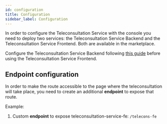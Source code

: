 ```yaml
---
id: configuration
title: Configuration
sidebar_label: Configuration
---
```




In order to configure the Teleconsultation Service with the console you need to deploy two services: the Teleconsultation Service Backend and the Teleconsultation Service Frontend. Both are available in the marketplace.

Configure the Teleconsultation Service Backend following [this guide][teleconsultation-service-be] before using the Teleconsultation Service Frontend.

## Endpoint configuration

In order to make the route accessible to the page where the teleconsultation will take place, you need to create an additional **endpoint** to expose that route.

Example:
1. Custom **endpoint** to expose teleconsultation-service-fe: `/telecons-fe`

[teleconsultation-service-be]: /runtime_suite/teleconsultation-service-backend/10_overview.md
